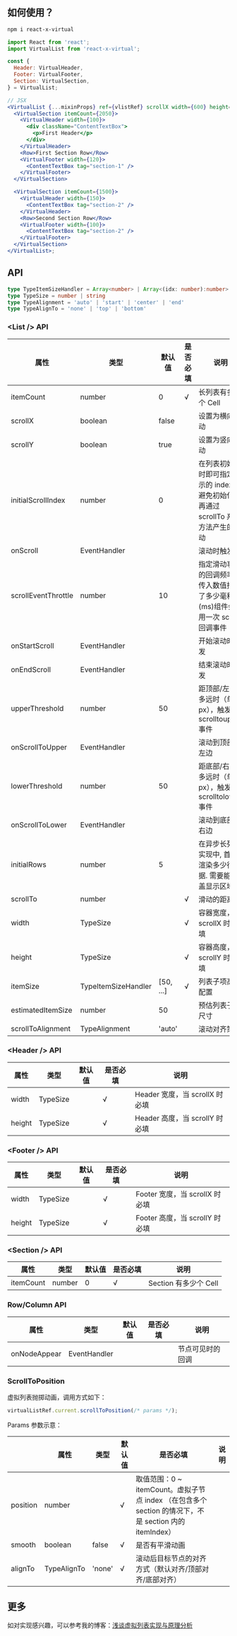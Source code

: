 ## 如何使用？

```bash
npm i react-x-virtual
```

```jsx
import React from 'react';
import VirtualList from 'react-x-virtual';

const {
  Header: VirtualHeader,
  Footer: VirtualFooter,
  Section: VirtualSection,
} = VirtualList;

// JSX
<VirtualList {...mixinProps} ref={vlistRef} scrollX width={600} height={200}>
  <VirtualSection itemCount={2050}>
    <VirtualHeader width={100}>
      <div className="ContentTextBox">
        <p>First Header</p>
      </div>
    </VirtualHeader>
    <Row>First Section Row</Row>
    <VirtualFooter width={120}>
      <ContentTextBox tag="section-1" />
    </VirtualFooter>
  </VirtualSection>

  <VirtualSection itemCount={1500}>
    <VirtualHeader width={150}>
      <ContentTextBox tag="section-2" />
    </VirtualHeader>
    <Row>Second Section Row</Row>
    <VirtualFooter width={100}>
      <ContentTextBox tag="section-2" />
    </VirtualFooter>
  </VirtualSection>
</VirtualList>;
```

## API

```ts
type TypeItemSizeHandler = Array<number> | Array<(idx: number):number>
type TypeSize = number | string
type TypeAlignment = 'auto' | 'start' | 'center' | 'end'
type TypeAlignTo = 'none' | 'top' | 'bottom'
```

### \<List /> API

| 属性                | 类型                | 默认值    | 是否必填 | 说明                                                                               |
| ------------------- | ------------------- | --------- | -------- | ---------------------------------------------------------------------------------- |
| itemCount           | number              | 0         | √        | 长列表有多少个 Cell                                                                |
| scrollX             | boolean             | false     |          | 设置为横向滚动                                                                     |
| scrollY             | boolean             | true      |          | 设置为竖向滚动                                                                     |
| initialScrollIndex  | number              | 0         |          | 在列表初始化时即可指定显示的 index，避免初始化后再通过 scrollTo 系列方法产生的闪动 |
| onScroll            | EventHandler        |           |          | 滚动时触发                                                                         |
| scrollEventThrottle | number              | 10        |          | 指定滑动事件的回调频率，传入数值指定了多少毫秒(ms)组件会调用一次 scroll 回调事件   |
| onStartScroll       | EventHandler        |           |          | 开始滚动时触发                                                                     |
| onEndScroll         | EventHandler        |           |          | 结束滚动时触发                                                                     |
| upperThreshold      | number              | 50        |          | 距顶部/左边多远时（单位 px），触发 scrolltoupper 事件                              |
| onScrollToUpper     | EventHandler        |           |          | 滚动到顶部/左边                                                                    |
| lowerThreshold      | number              | 50        |          | 距底部/右边多远时（单位 px），触发 scrolltolower 事件                              |
| onScrollToLower     | EventHandler        |           |          | 滚动到底部/右边                                                                    |
| initialRows         | number              | 5         |          | 在异步长列表实现中, 首次渲染多少行数据. 需要能覆盖显示区域                         |
| scrollTo            | number              |           | √        | 滑动的距离                                                                         |
| width               | TypeSize            |           | √        | 容器宽度，当 scrollX 时必填                                                        |
| height              | TypeSize            |           | √        | 容器高度，当 scrollY 时必填                                                        |
| itemSize            | TypeItemSizeHandler | [50, ...] | √        | 列表子项高度配置                                                                   |
| estimatedItemSize   | number              | 50        |          | 预估列表子项尺寸                                                                   |
| scrollToAlignment   | TypeAlignment       | 'auto'    |          | 滚动对齐策略                                                                       |

### \<Header /> API

| 属性   | 类型     | 默认值 | 是否必填 | 说明                           |
| ------ | -------- | ------ | -------- | ------------------------------ |
| width  | TypeSize |        | √        | Header 宽度，当 scrollX 时必填 |
| height | TypeSize |        | √        | Header 高度，当 scrollY 时必填 |

### \<Footer /> API

| 属性   | 类型     | 默认值 | 是否必填 | 说明                           |
| ------ | -------- | ------ | -------- | ------------------------------ |
| width  | TypeSize |        | √        | Footer 宽度，当 scrollX 时必填 |
| height | TypeSize |        | √        | Footer 高度，当 scrollY 时必填 |

### \<Section /> API

| 属性      | 类型   | 默认值 | 是否必填 | 说明                  |
| --------- | ------ | ------ | -------- | --------------------- |
| itemCount | number | 0      | √        | Section 有多少个 Cell |

### Row/Column API

| 属性         | 类型         | 默认值 | 是否必填 | 说明             |
| ------------ | ------------ | ------ | -------- | ---------------- |
| onNodeAppear | EventHandler |        |          | 节点可见时的回调 |

### ScrollToPosition

虚拟列表抛掷动画，调用方式如下：

```js
virtualListRef.current.scrollToPosition(/* params */);
```

Params 参数示意：

|          | 属性        | 类型   | 默认值 | 是否必填                                                                                               | 说明 |
| -------- | ----------- | ------ | ------ | ------------------------------------------------------------------------------------------------------ | ---- |
| position | number      |        | √      | 取值范围：0 ~ itemCount。虚拟子节点 index （在包含多个 section 的情况下，不是 section 内的 itemIndex） |
| smooth   | boolean     | false  | √      | 是否有平滑动画                                                                                         |
| alignTo  | TypeAlignTo | 'none' | √      | 滚动后目标节点的对齐方式（默认对齐/顶部对齐/底部对齐）                                                 |

## 更多

如对实现感兴趣，可以参考我的博客：[浅谈虚拟列表实现与原理分析](https://www.yuque.com/sulirc/sea/ksli3t)
